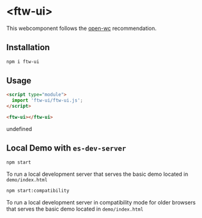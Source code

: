 # \<ftw-ui>

This webcomponent follows the [open-wc](https://github.com/open-wc/open-wc) recommendation.

## Installation
```bash
npm i ftw-ui
```

## Usage
```html
<script type="module">
  import 'ftw-ui/ftw-ui.js';
</script>

<ftw-ui></ftw-ui>
```

undefined

## Local Demo with `es-dev-server`
```bash
npm start
```
To run a local development server that serves the basic demo located in `demo/index.html`

```bash
npm start:compatibility
```
To run a local development server in compatibility mode for older browsers that serves the basic demo located in `demo/index.html`
